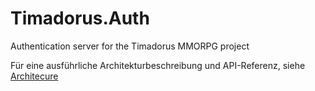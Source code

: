 # Timadorus.Auth
Authentication server for the Timadorus MMORPG project

Für eine ausführliche Architekturbeschreibung und API-Referenz, siehe [Architecure](Architecture.pdf)

